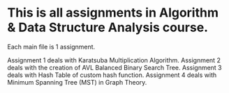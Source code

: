 # This is all assignments in Algorithm & Data Structure Analysis course.
Each main file is 1 assignment.

Assignment 1 deals with Karatsuba Multiplication Algorithm.
Assignment 2 deals with the creation of AVL Balanced Binary Search Tree.
Assignment 3 deals with Hash Table of custom hash function.
Assignment 4 deals with Minimum Spanning Tree (MST) in Graph Theory.
